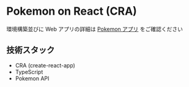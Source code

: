 # Pokemon on React (CRA)

環境構築並びに Web アプリの詳細は [Pokemon アプリ](https://hack-react.netlify.app/handson/pokemon.html) をご確認ください

## 技術スタック

- CRA (create-react-app)
- TypeScript
- Pokemon API
